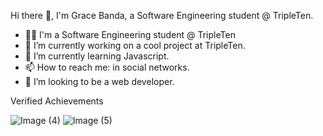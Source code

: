 Hi there 👋, I'm Grace Banda, a Software Engineering student @ TripleTen.

*  👩‍💻 I'm a Software Engineering student @ TripleTen 
*  🔭 I’m currently working on a cool project at TripleTen.
*  🌱 I’m currently learning Javascript.
*  📫 How to reach me: in social networks.
*  🤔 I’m looking to be a web developer.

Verified Achievements

![Image (4)](https://github.com/Grace1212-prog/Grace1212-prog/assets/125497456/f48c05b3-8951-40c2-9f60-ca57664fa56a)
![Image (5)](https://github.com/Grace1212-prog/Grace1212-prog/assets/125497456/bf2b57c2-88b2-41fb-822d-9973620a6a7b)



<!--
**Grace1212-prog/Grace1212-prog** is a ✨ _special_ ✨ repository because its `README.md` (this file) appears on your GitHub profile.

Here are some ideas to get you started:

- 🔭 I’m currently working on ...
- 🌱 I’m currently learning ...
- 👯 I’m looking to collaborate on ...
- 🤔 I’m looking for help with ...
- 💬 Ask me about ...
- 📫 How to reach me: ...
- 😄 Pronouns: ...
- ⚡ Fun fact: ...
-->
